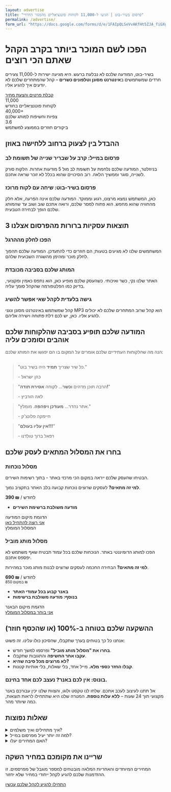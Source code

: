 ```yaml
---
layout: advertise
title: "פרסום בשיר-בוט | הגיעו ל-11,000 לקוחות פוטנציאליים מהמגזר החרדי"
permalink: /advertise/
form_url: "https://docs.google.com/forms/d/e/1FAIpQLSeVvAKfHt5ZJA_fiGXgSFIp6CB1ZBBUZIbPZ38NdXUo-hBhmw/viewform?usp=dialog"
---
```


<!-- ======================================================= -->
<!-- HERO SECTION (Miller/Godin): ממוקד הצלחת הלקוח וה-USP   -->
<!-- ======================================================= -->
<div class="hero-section">
    <h1>הפכו לשם המוכר ביותר בקרב הקהל שאתם הכי רוצים</h1>
    <p class="sub-headline">
        בשיר-בוט, המודעה שלכם לא נבלעת ברעש. היא מגיעה ישירות ל-11,000 צעירים חרדים שמשתמשים ב<strong>אינטרנט מסונן וטלפונים כשרים</strong> – קהל שהמתחרים שלכם לא יודעים איך להגיע אליו.
    </p>
    <div class="cta-button-wrapper">
        <a href="{{ page.form_url }}" target="_blank" rel="noopener" class="cta-button">
            קבלת פרטים והצעת מחיר
        </a>
    </div>
</div>

<!-- ======================================================= -->
<!-- STATS SECTION (Wiebe): הוכחה כמותית מיידית           -->
<!-- ======================================================= -->
<div class="stats-section">
    <div class="stats-grid">
        <div class="stat-card">
            <div class="number">11,000</div>
            <div class="text">לקוחות פוטנציאליים בחודש</div>
        </div>
        <div class="stat-card">
            <div class="number">40,000+</div>
            <div class="text">צפיות וחשיפות למותג שלכם</div>
        </div>
        <div class="stat-card">
            <div class="number">3.6</div>
            <div class="text">ביקורים חוזרים בממוצע למשתמש</div>
        </div>
    </div>
</div>

<!-- ======================================================= -->
<!-- PROBLEM/SOLUTION (Miller): מטפורה חזקה וברורה       -->
<!-- ======================================================= -->
<div class="why-us-section">
    <h2>ההבדל בין לצעוק ברחוב ללחישה באוזן</h2>
    <div class="problem-solution-grid">
        <div class="problem-card">
            <h3><i class="fas fa-stopwatch"></i> פרסום במייל: קרב על שבריר שנייה של תשומת לב</h3>
            <p>בניוזלטר, המודעה שלכם נלחמת על תשומת לב מול 5 מודעות אחרות. הלקוח סורק לשנייה, סוגר וממשיך הלאה. רוב הסיכויים שהוא בכלל לא זוכר שראה אתכם.</p>
        </div>
        <div class="solution-card">
            <h3><i class="fas fa-user-check"></i> פרסום בשיר-בוט: שיחה עם לקוח מרוכז</h3>
            <p>כאן, המשתמש נמצא מרצונו, רגוע וממוקד. המודעה שלכם אינה הפרעה, אלא חלק מהחוויה שהוא מחפש. הוא פתוח למסר שלכם, ורואה אתכם שוב ושוב עד שהמותג שלכם הופך לבחירה הטבעית.</p>
        </div>
    </div>
</div>

<!-- ======================================================= -->
<!-- BENEFITS (Nir Eyal/Godin): תוצאות עסקיות, לא תכונות  -->
<!-- ======================================================= -->
<div class="benefits-grid-wrapper">
    <h2>3 תוצאות עסקיות ברורות מהפרסום אצלנו</h2>
    <div class="benefits-grid">
        <div class="benefit-card">
            <div class="icon"><i class="fas fa-sync-alt"></i></div>
            <h3>הפכו לחלק מההרגל</h3>
            <p>המשתמשים שלנו לא מגיעים בטעות; הם חוזרים כדי להתעדכן. המודעה שלכם תהפוך לחלק מוכר ומהימן מהשגרה השבועית שלהם.</p>
        </div>
        <div class="benefit-card">
            <div class="icon"><i class="fas fa-check-double"></i></div>
            <h3>המותג שלכם בסביבה מכובדת</h3>
            <p>האתר שלנו נקי, כשר ואיכותי. כשהעסק שלכם מופיע כאן, הוא נתפס כאמין ומקצועי, בדיוק כמו הפלטפורמה שהקהל סומך עליה.</p>
        </div>
        <div class="benefit-card">
            <div class="icon"><i class="fas fa-key"></i></div>
            <h3>גישה בלעדית לקהל שאי אפשר להשיג</h3>
            <p>קהל שמשתמש באינטרנט מסונן ונגני MP3 הוא קהל שרוב המתחרים שלכם לא יכולים להגיע אליו. כאן, יש לכם דלת פתוחה וישירה אליהם.</p>
        </div>
    </div>
</div>

<!-- ======================================================= -->
<!-- SOCIAL PROOF (Gardner/Wiebe): ממסגור מחדש למפרסם     -->
<!-- ======================================================= -->
<div class="social-proof-section">
    <h2>המודעה שלכם תופיע בסביבה שהלקוחות שלכם אוהבים וסומכים עליה</h2>
    <p class="section-intro" style="max-width: 700px; margin: 0 auto 30px auto; color: #555;">הנה מה שהלקוחות העתידיים שלכם אומרים על המקום בו הם יפגשו את המותג שלכם:</p>
    <div class="testimonials-grid testimonials-grid-4">
        <blockquote class="testimonial">
            <p>"כל שיר שצריך <strong>תמיד</strong> היה בשיר בוט."</p>
            <footer>- כהן ישראל</footer>
        </blockquote>
        <blockquote class="testimonial">
            <p>"הרבה תוכן מדהים <strong>וכשר</strong>... לקוחה <strong>אסירת תודה!</strong>"</p>
            <footer>- לאה הורביץ</footer>
        </blockquote>
        <blockquote class="testimonial">
            <p>"אתר נהדר... <strong>מעודכן ויפהפה</strong>. מומלץ."</p>
            <footer>- חיימקה פלונצ'ק</footer>
        </blockquote>
        <blockquote class="testimonial">
            <p>"<strong>אין עליו בעולם!!!</strong>"</p>
            <footer>- רפאל ברוך טולדנו</footer>
        </blockquote>
    </div>
</div>

<!-- ======================================================= -->
<!-- PACKAGES (Krug): בהירות והכוונה                     -->
<!-- ======================================================= -->
<div class="packages-section">
    <h2>בחרו את המסלול המתאים לעסק שלכם</h2>
    <div class="packages-grid">
        <div class="package-card">
            <h3><i class="fas fa-crosshairs"></i> מסלול נוכחות</h3>
            <p class="package-for">הבטיחו שהעסק שלכם ייראה במקום הכי מרכזי באתר - בתוך רשימות השירים.</p>
            <p class="package-who"><strong>למי זה מתאים?</strong> לעסקים שרוצים נוכחות קבועה בלב האתר בתקציב נמוך.</p>
            <div class="price-box">
                <strong>390 ₪</strong> / לחודש
            </div>
            <ul>
                <li><i class="fas fa-check-circle text-success"></i><strong>מודעה משולבת ברשימת השירים</strong></li>
            </ul>
            <div class="package-visual">הדגמת מיקום המודעה</div>
            <a href="{{ page.form_url }}" target="_blank" rel="noopener" class="package-cta">אני רוצה להתחיל כאן</a>
        </div>
        <div class="package-card package-card--recommended">
            <span class="package-badge">המסלול המומלץ</span>
            <h3><i class="fas fa-award"></i> מסלול מותג מוביל</h3>
            <p class="package-for">הפכו למותג הדומיננטי באתר. הנוכחות שלכם בכל עמוד תבטיח שאף משתמש לא יפספס אתכם.</p>
            <p class="package-who"><strong>למי זה מתאים?</strong> הבחירה החכמה לעסקים שרוצים לבנות מותג מוכר במהירות.</p>
            <div class="price-box">
                <strong>690 ₪</strong> / לחודש <br><small>במקום 850 ₪</small>
            </div>
            <ul>
                <li><i class="fas fa-check-circle text-success"></i><strong>באנר קבוע בכל עמודי האתר</strong></li>
                <li><i class="fas fa-plus-circle text-primary"></i><strong>בנוסף: מודעה משולבת ברשימות</strong></li>
            </ul>
            <div class="package-visual">הדגמת מיקום הבאנר</div>
            <a href="{{ page.form_url }}" target="_blank" rel="noopener" class="package-cta">אני בוחר במסלול המומלץ</a>
        </div>
    </div>
</div>

<!-- ======================================================= -->
<!-- GUARANTEE: הבטחה ישירה ונטולת סיכון                     -->
<!-- ======================================================= -->
<div class="guarantee-section">
    <div class="guarantee-content">
        <i class="fas fa-shield-alt"></i>
        <h2>ההשקעה שלכם בטוחה ב-100% (או שהכסף חוזר)</h2>
        <p>אנחנו כל כך בטוחים בערך שתקבלו, שהסיכון כולו עלינו. זה פשוט:</p>
        <ul class="guarantee-list">
            <li><i class="far fa-calendar-check"></i> <strong>בחרו את "מסלול מותג מוביל"</strong> ופרסמו למשך חודש.</li>
            <li><i class="far fa-chart-bar"></i> <strong>עקבו אחר החשיפה</strong> והתגובות שתקבלו.</li>
            <li><i class="far fa-thumbs-down"></i> <strong>לא מרוצים מכל סיבה שהיא?</strong></li>
            <li><i class="fas fa-undo-alt"></i> <strong>קבלו החזר כספי מלא.</strong> מייל אחד, בלי שאלות, בלי אותיות קטנות.</li>
        </ul>
    </div>
</div>

<!-- ======================================================= -->
<!-- BONUS & FAQ: הסרת חסמים אחרונים                      -->
<!-- ======================================================= -->
<div class="bonus-section">
    <h3><i class="fas fa-gift"></i> בונוס: אין לכם באנר? נעצב לכם אחד בחינם.</h3>
    <p>אל תתנו לעיצוב לעכב אתכם. שלחו לנו טקסט ולוגו, והצוות שלנו יכין עבורכם באנר מקצועי תוך 24 שעות – <strong>ללא עלות נוספת.</strong> המטרה שלנו היא שתתחילו לראות תוצאות, כמה שיותר מהר.</p>
</div>
<div class="faq-section">
    <h2>שאלות נפוצות</h2>
    <details>
        <summary>איך מתחילים ואיך משלמים?</summary>
        <div class="faq-answer">
            <p>ממלאים את טופס הפנייה הקצר, אנחנו חוזרים אליכם עם כל הפרטים, ולאחר אישור נשלח קישור מאובטח לתשלום. הפרסום שלכם יהיה באוויר תוך יום עסקים.</p>
        </div>
    </details>
    <details>
        <summary>למה זה יותר יעיל מפרסום במייל?</summary>
        <div class="faq-answer">
            <p>במייל אתם נלחמים על תשומת לב מול 5 מודעות אחרות. כאן, אתם מקבלים משתמש מרוכז, בלי תחרות על המסך, שרואה אתכם כחלק מהחוויה שהוא אוהב. זה ההבדל בין הפרעה להמלצה.</p>
        </div>
    </details>
     <details>
        <summary>האם המחירים יעלו?</summary>
        <div class="faq-answer">
            <p>כן. אלו מחירי השקה מיוחדים למפרסמים הראשונים. ככל שהביקוש יגדל, המחירים צפויים לעלות. הזמנה עכשיו נועלת לכם את המחיר הנוכחי ומבטיחה לכם את התנאים הטובים ביותר.</p>
        </div>
    </details>
</div>

<!-- ======================================================= -->
<!-- FINAL CTA: קריאה לפעולה ברורה ונטולת חיכוך              -->
<!-- ======================================================= -->
<div class="cta-button-wrapper final-cta">
    <h2>שריינו את מקומכם במחיר השקה</h2>
    <p class="sub-headline">
       המחירים המיוחדים והאחריות המלאה מובטחים למספר מוגבל של מפרסמים. זו ההזדמנות שלכם להגיע לקהל ייחודי במחיר שלא יחזור.
    </p>
    <a href="{{ page.form_url }}" target="_blank" rel="noopener" class="cta-button">
        התחילו להגיע לקהל שלכם עכשיו
    </a>
</div>